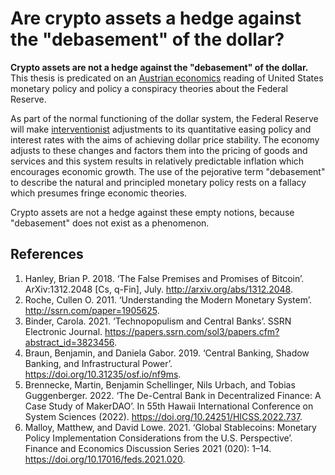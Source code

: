 # Are crypto assets a hedge against the "debasement" of the dollar?
**Crypto assets are not a hedge against the "debasement" of the dollar.** This thesis is predicated on an [Austrian economics](austrian-economics.md) reading of United States monetary policy and policy a conspiracy theories about the Federal Reserve.

As part of the normal functioning of the dollar system, the Federal Reserve will make 
[interventionist](keynsian-economics.md) adjustments to its quantitative easing policy and interest rates with the aims of achieving dollar price stability. The economy adjusts to these changes and factors them into the pricing of goods and services and this system results in relatively predictable inflation which encourages economic growth. The use of the pejorative term "debasement" to describe the natural and principled monetary policy rests on a fallacy which presumes fringe economic theories.

Crypto assets are not a hedge against these empty notions, because "debasement" does not exist as a phenomenon.

## References
1. Hanley, Brian P. 2018. ‘The False Premises and Promises of Bitcoin’. ArXiv:1312.2048 [Cs, q-Fin], July. http://arxiv.org/abs/1312.2048.
1. Roche, Cullen O. 2011. ‘Understanding the Modern Monetary System’. http://ssrn.com/paper=1905625.
1. Binder, Carola. 2021. ‘Technopopulism and Central Banks’. SSRN Electronic Journal. https://papers.ssrn.com/sol3/papers.cfm?abstract_id=3823456.
1. Braun, Benjamin, and Daniela Gabor. 2019. ‘Central Banking, Shadow Banking, and Infrastructural Power’. https://doi.org/10.31235/osf.io/nf9ms.
1. Brennecke, Martin, Benjamin Schellinger, Nils Urbach, and Tobias Guggenberger. 2022. ‘The De-Central Bank in Decentralized Finance: A Case Study of MakerDAO’. In 55th Hawaii International Conference on System Sciences (2022). https://doi.org/10.24251/HICSS.2022.737.
1. Malloy, Matthew, and David Lowe. 2021. ‘Global Stablecoins: Monetary Policy Implementation Considerations from the U.S. Perspective’. Finance and Economics Discussion Series 2021 (020): 1–14. https://doi.org/10.17016/feds.2021.020.
